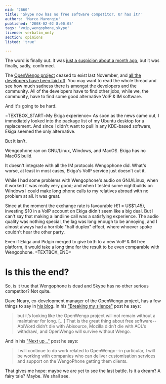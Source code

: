 ```yaml
---
nid: '2660'
title: 'Skype now has no free software competitor. Or has it?'
authors: 'Marco Marongiu'
published: '2008-02-02 8:00:05'
tags: 'voip,wengophone,skype'
license: verbatim_only
section: opinions
listed: 'true'

---
```

The word is finally out. It was [just a suspicion about a month ago](http://www.freesoftwaremagazine.com/blogs/wengo_giving_up_on_wengophone), but it was finally, sadly, confirmed.

The [OpenWengo project](http://www.openwengo.org/) ceased to exist last November, and [all the developers have been laid off](http://www.mail-archive.com/wengophone-devel@lists.openwengo.com/msg05646.html). You may want to read the whole thread and see how much sadness there is amongst the developers and the community. All of the developers have to find other jobs, while we, the community, have to find some good alternative VoIP & IM software. 

And it's going to be hard.

<!--break-->

=TEXTBOX_START=My Ekiga experience=
As soon as the news came out, I immediately looked into the package list of my Ubuntu desktop for a replacement. And since I didn't want to pull in any KDE-based software, Ekiga seemed the only alternative.

But it isn't.

Wengophone ran on GNU/Linux, Windows, and MacOS. Ekiga has no MacOS build.

It doesn't integrate with all the IM protocols Wengophone did. What's worse, at least in most cases, Ekiga's VoIP service just doesn't cut it. 

While I had some problems with Wengophone's audio on GNU/Linux, when it worked it was really very good; and when I tested some nightbuilds on Windows I could make long phone calls to my relatives abroad with no problem at all. It was great.

Since at the moment the exchange rate is favourable (€1 = US$1.45), investing $10 in a VoIP account on Ekiga didn't seem like a big deal. But I can't say that making a landline call was a satisfying experience. The audio quality was nothing special, the lag was long enough to be annoying, and I almost always had a horrible "half duplex" effect, where whoever spoke couldn't hear the other party.

Even if Ekiga and Pidgin merged to give birth to a new VoIP & IM free platform, it would take a long time for the result to be even comparable with Wengophone.
=TEXTBOX_END=

# Is this the end?

So, is it true that Wengophone is dead and Skype has no other serious competitor? Not quite.

Dave Neary, ex-development manager of the OpenWengo project, has a few things to say in [his blog](http://blogs.gnome.org/bolsh/). In his ["Breaking my silence"](http://blogs.gnome.org/bolsh/2008/01/14/breaking-my-silence/) post he says:

> but it’s looking like the OpenWengo project will not remain without a maintainer for long. [...] That is the great thing about free software--AbiWord didn’t die with Abisource, Mozilla didn’t die with AOL’s withdrawl, and OpenWengo will survive without Wengo.

And in his ["Next up..."](http://blogs.gnome.org/bolsh/2008/01/15/next-up/) post he says:

> I will continue to do work related to OpenWengo--in particular, I will be working with companies who can deliver customisation services and support on the WengoPhone getting them clients.

That gives me hope: maybe we are yet to see the last battle. Is it a dream? A fairy tale? Maybe. We shall see.

